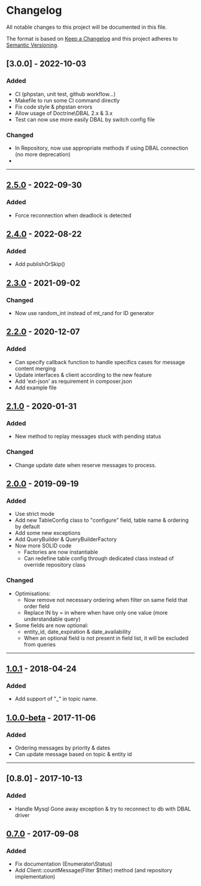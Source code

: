 # Changelog
All notable changes to this project will be documented in this file.

The format is based on [Keep a Changelog](http://keepachangelog.com/en/1.0.0/)
and this project adheres to [Semantic Versioning](http://semver.org/spec/v2.0.0.html).


## [3.0.0] - 2022-10-03
[2.5.0]: https://github.com/php-mqdb/php-mqdb/compare/2.5.0...3.0.0
### Added
- CI (phpstan, unit test, github workflow...)
- Makefile to run some CI command directly
- Fix code style & phpstan errors
- Allow usage of Doctrine\DBAL 2.x & 3.x
- Test can now use more easily DBAL by switch config file
### Changed
- In Repository, now use appropriate methods if using DBAL connection (no more deprecation)
- 

----

## [2.5.0] - 2022-09-30
[2.5.0]: https://github.com/php-mqdb/php-mqdb/compare/2.4.0...2.5.0
### Added
- Force reconnection when deadlock is detected


## [2.4.0] - 2022-08-22
[2.4.0]: https://github.com/php-mqdb/php-mqdb/compare/2.3.0...2.4.0
### Added
- Add publishOrSkip()


## [2.3.0] - 2021-09-02
[2.3.0]: https://github.com/php-mqdb/php-mqdb/compare/2.2.0...2.3.0
### Changed
- Now use random_int instead of mt_rand for ID generator


## [2.2.0] - 2020-12-07
[2.2.0]: https://github.com/php-mqdb/php-mqdb/compare/2.1.0...2.2.0
### Added
- Can specify callback function to handle specifics cases for message content merging
- Update interfaces & client according to the new feature
- Add 'ext-json' as requirement in composer.json
- Add example file


## [2.1.0] - 2020-01-31
[2.1.0]: https://github.com/php-mqdb/php-mqdb/compare/2.0.0...2.1.0
### Added
- New method to replay messages stuck with pending status
### Changed
- Change update date when reserve messages to process.


## [2.0.0] - 2019-09-19
[2.0.0]: https://github.com/php-mqdb/php-mqdb/compare/1.0.1...2.0.0
### Added
 - Use strict mode
 - Add new TableConfig class to "configure" field, table name & ordering by default
 - Add some new exceptions
 - Add QueryBuilder & QueryBuilderFactory
 - Now more SOLID code
   - Factories are now instantiable
   - Can redefine table config through dedicated class instead of override repository class
### Changed
 - Optimisations:
   - Now remove not necessary ordering when filter on same field that order field
   - Replace IN by = in where when have only one value (more understandable query)
 - Some fields are now optional:
   - entity_id, date_expiration & date_availability
   - When an optional field is not present in field list, it will be excluded from queries


----

## [1.0.1] - 2018-04-24
[1.0.1]: https://github.com/php-mqdb/php-mqdb/compare/1.0.0-beta...1.0.1
### Added
 - Add support of "_" in topic name.

## [1.0.0-beta] - 2017-11-06
[1.0.0-beta]: https://github.com/php-mqdb/php-mqdb/compare/0.8.0...1.0.0-beta
### Added
 - Ordering messages by priority & dates
 - Can update message based on topic & entity id

---- 

## [0.8.0] - 2017-10-13
[0.7.0]: https://github.com/php-mqdb/php-mqdb/compare/0.7.0...0.8.0
### Added
 - Handle Mysql Gone away exception & try to reconnect to db with DBAL driver
 


## [0.7.0] - 2017-09-08
### Added
 - Fix documentation (Enumerator\Status)
 - Add Client::countMessage(Filter $filter) method (and repository implementation)
